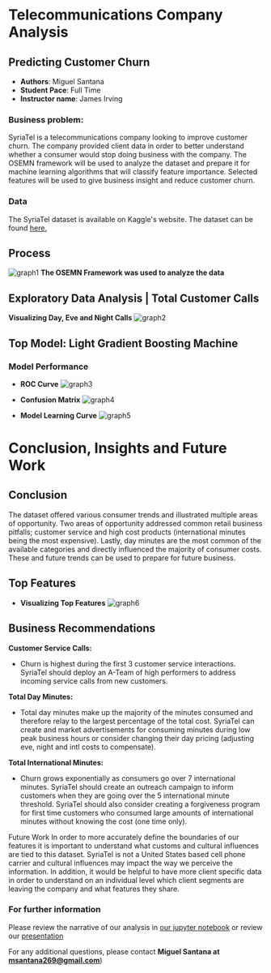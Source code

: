 # Telecommunications Company Analysis 
## Predicting Customer Churn

* **Authors**: Miguel Santana
* **Student Pace**: Full Time
* **Instructor name**: James Irving

### Business problem:
SyriaTel is a telecommunications company looking to improve customer churn. The company provided client data in order to better understand whether a consumer would stop doing business with the company. The OSEMN framework will be used to analyze the dataset and prepare it for machine learning algorithms that will classify feature importance. Selected features will be used to give business insight and reduce customer churn.

### Data
The SyriaTel dataset is available on Kaggle's website. The dataset can be found [here.](https://www.kaggle.com/becksddf/churn-in-telecoms-dataset) 

## Process
![graph1](./OSEMN.png)
**The OSEMN Framework was used to analyze the data**

## Exploratory Data Analysis | Total Customer Calls
**Visualizing Day, Eve and Night Calls**
![graph2](./totalcalls.png)

## Top Model: Light Gradient Boosting Machine 
### Model Performance
* **ROC Curve**
![graph3](./RocAuc.png)

* **Confusion Matrix**
![graph4](./confusion.png)

* **Model Learning Curve**
![graph5](./learningcurve.png)

# Conclusion, Insights and Future Work
## Conclusion
The dataset offered various consumer trends and illustrated multiple areas of opportunity. Two areas of opportunity addressed common retail business pitfalls; customer service and high cost products (international minutes being the most expensive). Lastly, day minutes are the most common of the available categories and directly influenced the majority of consumer costs. These and future trends can be used to prepare for future business.

## Top Features
* **Visualizing Top Features**
![graph6](./graphedfeatures.png)

## Business Recommendations 

**Customer Service Calls:**
* Churn is highest during the first 3 customer service interactions. SyriaTel should deploy an A-Team of high performers to address  incoming service calls from new customers.  

**Total Day Minutes:**
* Total day minutes make up the majority of the minutes consumed and therefore relay to the largest percentage of the total cost. SyriaTel can create and market advertisements for consuming minutes during low peak business hours or consider changing their day pricing (adjusting eve, night and intl costs to compensate).

**Total International Minutes:**
* Churn grows exponentially as consumers go over 7 international minutes. SyriaTel should create an outreach campaign to inform customers when they are going over the 5 international minute threshold. SyriaTel should also consider creating a forgiveness program for first time customers who consumed large amounts of international minutes without knowing the cost (one time only). 

Future Work
In order to more accurately define the boundaries of our features it is important to understand what customs and cultural influences are tied to this dataset. SyriaTel is not a United States based cell phone carrier and cultural influences may impact the way we perceive the information. In addition, it would be helpful to have more client specific data in order to understand on an individual level which client segments are leaving the company and what features they share. 

### For further information
Please review the narrative of our analysis in [our jupyter notebook](./churn_student.ipynb) or review our [presentation](./powerpoint.pdf)

For any additional questions, please contact **Miguel Santana at msantana269@gmail.com**)
